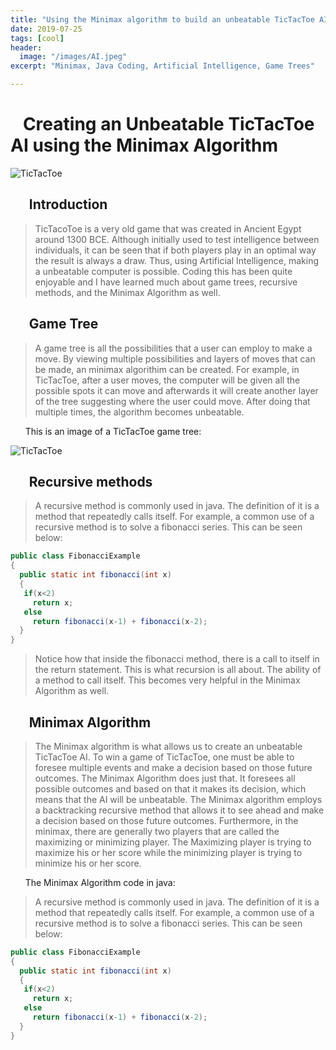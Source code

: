 ```yaml
---
title: "Using the Minimax algorithm to build an unbeatable TicTacToe AI"
date: 2019-07-25
tags: [cool]
header:
  image: "/images/AI.jpeg"
excerpt: "Minimax, Java Coding, Artificial Intelligence, Game Trees"

---
```

# &nbsp;&nbsp;&nbsp;Creating an Unbeatable TicTacToe AI using the Minimax Algorithm

<img src="{{ site.url }}{{ site.baseurl }}/images/tic.png" alt="TicTacToe">

## &nbsp;&nbsp;&nbsp;&nbsp;&nbsp;&nbsp;Introduction

>TicTacoToe is a very old game that was created in Ancient Egypt around 1300 BCE. Although initially used to test intelligence between individuals, it can be seen that if both players play in an optimal way the result is always a draw. Thus, using Artificial Intelligence, making a unbeatable computer is possible. Coding this has been quite enjoyable and I have learned much about game trees, recursive methods, and the Minimax Algorithm as well.

## &nbsp;&nbsp;&nbsp;&nbsp;&nbsp;&nbsp;Game Tree

>A game tree is all the possibilities that a user can employ to make a move. By viewing multiple possibilities and layers of moves that can be made, an minimax algorithim can be created. For example, in TicTacToe, after a user moves, the computer will be given all the possible spots it can move and afterwards it will create another layer of the tree suggesting where the user could move. After doing that multiple times, the algorithm becomes unbeatable.

&nbsp;&nbsp;&nbsp;&nbsp;&nbsp;&nbsp;This is an image of a TicTacToe game tree:

<img src="{{ site.url }}{{ site.baseurl }}/images/game.jpg" alt="TicTacToe">

## &nbsp;&nbsp;&nbsp;&nbsp;&nbsp;&nbsp;Recursive methods

>A recursive method is commonly used in java. The  definition of it is a method that repeatedly calls itself. For example, a common use of a recursive method is to solve a fibonacci series. This can be seen below:
 ```java
 public class FibonacciExample
 {
   public static int fibonacci(int x)
   {
    if(x<2)
      return x;
    else
      return fibonacci(x-1) + fibonacci(x-2);            
   }
 }
 ```
 >Notice how that inside the fibonacci method, there is a call to itself in the return statement. This is what recursion is all about. The ability of a method to call itself. This becomes very helpful in the Minimax Algorithm as well.

## &nbsp;&nbsp;&nbsp;&nbsp;&nbsp;&nbsp;Minimax Algorithm

>The Minimax algorithm is what allows us to create an unbeatable TicTacToe AI. To win a game of TicTacToe, one must be able to foresee multiple events and make a decision based on those future outcomes. The Minimax Algorithm does just that. It foresees all possible outcomes and based on that it makes its decision, which means that the AI will be unbeatable. The Minimax algorithm employs a backtracking recursive method that allows it to see ahead and make a decision based on those future outcomes. Furthermore, in the minimax, there are generally two players that are called the maximizing or minimizing player. The Maximizing player is trying to maximize his or her score while the minimizing player is trying to minimize his or her score.

&nbsp;&nbsp;&nbsp;&nbsp;&nbsp;&nbsp;The Minimax Algorithm code in java:

>A recursive method is commonly used in java. The  definition of it is a method that repeatedly calls itself. For example, a common use of a recursive method is to solve a fibonacci series. This can be seen below:
 ```java
 public class FibonacciExample
 {
   public static int fibonacci(int x)
   {
    if(x<2)
      return x;
    else
      return fibonacci(x-1) + fibonacci(x-2);            
   }
 }
 ```      
